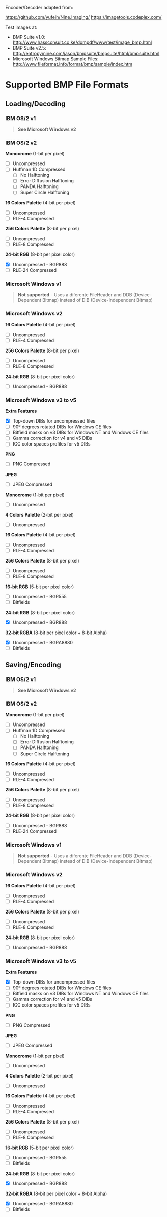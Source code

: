 ﻿Encoder/Decoder adapted from:

https://github.com/yufeih/Nine.Imaging/
https://imagetools.codeplex.com/


Test images at:

- BMP Suite v1.0: http://www.hassconsult.co.ke/dompdf/www/test/image_bmp.html
- BMP Suite v2.5: http://entropymine.com/jason/bmpsuite/bmpsuite/html/bmpsuite.html
- Microsoft Windows Bitmap Sample Files: http://www.fileformat.info/format/bmp/sample/index.htm


# Supported BMP File Formats

## Loading/Decoding

### IBM OS/2 v1

> **See Microsoft Windows v2**

### IBM OS/2 v2

**Monocrome** (1-bit per pixel)

- [ ] Uncompressed
- [ ] Huffman 1D Compressed
  - [ ] No Halftoning
  - [ ] Error Diffusion Halftoning
  - [ ] PANDA Halftoning
  - [ ] Super Circle Halftoning

**16 Colors Palette** (4-bit per pixel)

- [ ] Uncompressed
- [ ] RLE-4 Compressed

**256 Colors Palette** (8-bit per pixel)

- [ ] Uncompressed
- [ ] RLE-8 Compressed

**24-bit RGB** (8-bit per pixel color)

- [X] Uncompressed - BGR888
- [ ] RLE-24 Compressed

### Microsoft Windows v1

>**Not supported** - Uses a diferente FileHeader and DDB (Device-Dependent Bitmap) instead of DIB (Device-Independent Bitmap)

### Microsoft Windows v2

**16 Colors Palette** (4-bit per pixel)

- [ ] Uncompressed
- [ ] RLE-4 Compressed

**256 Colors Palette** (8-bit per pixel)

- [ ] Uncompressed
- [ ] RLE-8 Compressed

**24-bit RGB** (8-bit per pixel color)

- [ ] Uncompressed - BGR888

### Microsoft Windows v3 to v5

**Extra Features**

- [X] Top-down DIBs for uncompressed files
- [ ] 90º degrees rotated DIBs for Windows CE files
- [ ] Bitfield masks on v3 DIBs for Windows NT and Windows CE files
- [ ] Gamma correction for v4 and v5 DIBs
- [ ] ICC color spaces profiles for v5 DIBs

**PNG**

- [ ] PNG Compressed

**JPEG**

- [ ] JPEG Compressed

**Monocrome** (1-bit per pixel)

- [ ] Uncompressed

**4 Colors Palette** (2-bit per pixel)

- [ ] Uncompressed

**16 Colors Palette** (4-bit per pixel)

- [ ] Uncompressed
- [ ] RLE-4 Compressed

**256 Colors Palette** (8-bit per pixel)

- [ ] Uncompressed
- [ ] RLE-8 Compressed

**16-bit RGB** (5-bit per pixel color)

- [ ] Uncompressed - BGR555
- [ ] Bitfields

**24-bit RGB** (8-bit per pixel color)

- [X] Uncompressed - BGR888

**32-bit RGBA** (8-bit per pixel color + 8-bit Alpha)

- [X] Uncompressed - BGRA8880
- [ ] Bitfields

## Saving/Encoding

### IBM OS/2 v1

> **See Microsoft Windows v2**

### IBM OS/2 v2

**Monocrome** (1-bit per pixel)

- [ ] Uncompressed
- [ ] Huffman 1D Compressed
  - [ ] No Halftoning
  - [ ] Error Diffusion Halftoning
  - [ ] PANDA Halftoning
  - [ ] Super Circle Halftoning

**16 Colors Palette** (4-bit per pixel)

- [ ] Uncompressed
- [ ] RLE-4 Compressed

**256 Colors Palette** (8-bit per pixel)

- [ ] Uncompressed
- [ ] RLE-8 Compressed

**24-bit RGB** (8-bit per pixel color)

- [ ] Uncompressed - BGR888
- [ ] RLE-24 Compressed

### Microsoft Windows v1

>**Not supported** - Uses a diferente FileHeader and DDB (Device-Dependent Bitmap) instead of DIB (Device-Independent Bitmap)

### Microsoft Windows v2

**16 Colors Palette** (4-bit per pixel)

- [ ] Uncompressed
- [ ] RLE-4 Compressed

**256 Colors Palette** (8-bit per pixel)

- [ ] Uncompressed
- [ ] RLE-8 Compressed

**24-bit RGB** (8-bit per pixel color)

- [ ] Uncompressed - BGR888

### Microsoft Windows v3 to v5

**Extra Features**

- [X] Top-down DIBs for uncompressed files
- [ ] 90º degrees rotated DIBs for Windows CE files
- [ ] Bitfield masks on v3 DIBs for Windows NT and Windows CE files
- [ ] Gamma correction for v4 and v5 DIBs
- [ ] ICC color spaces profiles for v5 DIBs

**PNG**

- [ ] PNG Compressed

**JPEG**

- [ ] JPEG Compressed

**Monocrome** (1-bit per pixel)

- [ ] Uncompressed

**4 Colors Palette** (2-bit per pixel)

- [ ] Uncompressed

**16 Colors Palette** (4-bit per pixel)

- [ ] Uncompressed
- [ ] RLE-4 Compressed

**256 Colors Palette** (8-bit per pixel)

- [ ] Uncompressed
- [ ] RLE-8 Compressed

**16-bit RGB** (5-bit per pixel color)

- [ ] Uncompressed - BGR555
- [ ] Bitfields

**24-bit RGB** (8-bit per pixel color)

- [X] Uncompressed - BGR888

**32-bit RGBA** (8-bit per pixel color + 8-bit Alpha)

- [X] Uncompressed - BGRA8880
- [ ] Bitfields
